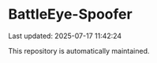 # BattleEye-Spoofer

Last updated: 2025-07-17 11:42:24

This repository is automatically maintained.
